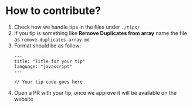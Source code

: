 # How to contribute?

1. Check how we handle tips in the files under `./tips/`
1. If you tip is something like **Remove Duplicates from array** name the file as `remove-duplicates-array.md`
1. Format should be as follow:
   ```
   ---
   title: "Title for your tip"
   language: "javascript"
   ---

   // Your tip code goes here
   ```
1. Open a PR with your tip, once we approve it will be available on the website
